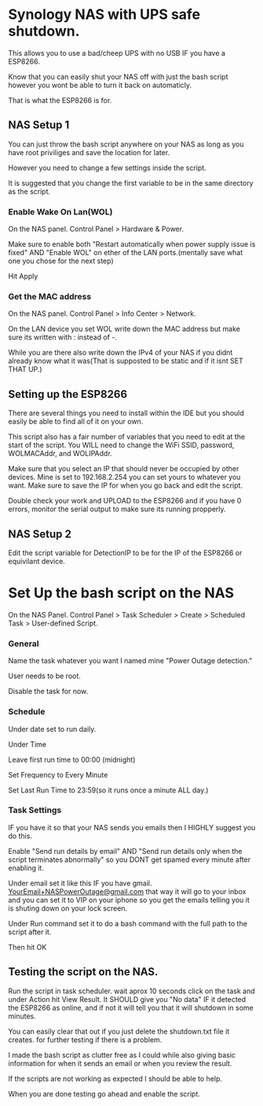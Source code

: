 # Synology NAS with UPS safe shutdown.
This allows you to use a bad/cheep UPS with no USB IF you have a ESP8266.

Know that you can easily shut your NAS off with just the bash script however you wont be able to turn it back on automaticly.

That is what the ESP8266 is for.

## NAS Setup 1
You can just throw the bash script anywhere on your NAS as long as you have root priviliges and save the location for later.

However you need to change a few settings inside the script.

It is suggested that you change the first variable to be in the same directory as the script.

### Enable Wake On Lan(WOL)
On the NAS panel. Control Panel > Hardware & Power. 

Make sure to enable both "Restart automatically when power supply issue is fixed" AND "Enable WOL" on ether of the LAN ports.(mentally save what one you chose for the next step)

Hit Apply

### Get the MAC address
On the NAS panel. Control Panel > Info Center > Network.

On the LAN device you set WOL write down the MAC address but make sure its written with : instead of -.

While you are there also write down the IPv4 of your NAS if you didnt already know what it was(That is supposted to be static and if it isnt SET THAT UP.)


## Setting up the ESP8266
There are several things you need to install within the IDE but you should easily be able to find all of it on your own.

This script also has a fair number of variables that you need to edit at the start of the script. You WILL need to change the WiFi SSID, password, WOLMACAddr, and WOLIPAddr.

Make sure that you select an IP that should never be occupied by other devices. Mine is set to 192.168.2.254 you can set yours to whatever you want.
Make sure to save the IP for when you go back and edit the script.

Double check your work and UPLOAD to the ESP8266 and if you have 0 errors, monitor the serial output to make sure its running propperly.

## NAS Setup 2
Edit the script variable for DetectionIP to be for the IP of the ESP8266 or equivilant device.

# Set Up the bash script on the NAS
On the NAS Panel. Control Panel > Task Scheduler > Create > Scheduled Task > User-defined Script.
### General
Name the task whatever you want I named mine "Power Outage detection."

User needs to be root.

Disable the task for now.

### Schedule
Under date set to run daily.


Under Time

Leave first run time to 00:00 (midnight)

Set Frequency to Every Minute

Set Last Run Time to 23:59(so it runs once a minute ALL day.)

### Task Settings
IF you have it so that your NAS sends you emails then I HIGHLY suggest you do this.

Enable "Send run details by email" AND "Send run details only when the script terminates abnormally" so you DONT get spamed every minute after enabling it.

Under email set it like this IF you have gmail. YourEmail+NASPowerOutage@gmail.com that way it will go to your inbox and you can set it to VIP on your iphone so you get the emails telling you it is shuting down on your lock screen.

Under Run command set it to do a bash command with the full path to the script after it.

Then hit OK

## Testing the script on the NAS.
Run the script in task scheduler. wait aprox 10 seconds click on the task and under Action hit View Result. It SHOULD give you "No data" IF it detected the ESP8266 as online, and if not it will tell you that it will shutdown in some minutes.

You can easily clear that out if you just delete the shutdown.txt file it creates. for further testing if there is a problem.

I made the bash script as clutter free as I could while also giving basic information for when it sends an email or when you review the result.

If the scripts are not working as expected I should be able to help.

When you are done testing go ahead and enable the script.
